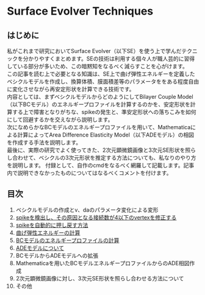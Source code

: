 # Surface Evolver Techniques

## はじめに
私がこれまで研究においてSurface Evolver（以下SE）を使う上で学んだテクニックを分かりやすくまとめます。SEの技術は利用する個々人が職人芸的に習得している部分が多いため、この暗黙知をなるべく減らすことを心がけます。  
この記事を読む上で必要となる知識は、SE上で曲げ弾性エネルギーを定義したベシクルモデルを作成し、換算体積、膜面積差等のパラメータををある程度自由に変化させながら再安定形状を計算できる技術です。  
内容としては、まずベシクルモデルからどのようにしてBilayer Couple Model（以下BCモデル）のエネルギープロファイルを計算するのかを、安定形状を計算する上で障害となりがちな、spikeの発生と、準安定形状への落ちこみを如何にして回避するかを交えながら説明します。  
次になめらかなBCモデルのエネルギープロファイルを用いて、Mathematicaによる計算によってArea Difference Elasticity Model（以下ADEモデル）の相図を作成する手法を説明します。  
最後に、実際の研究でよく使ってきた、2次元顕微鏡画像と3次元SE形状を照らし合わせて、ベシクルの3次元形状を推定する方法についても、私なりのやり方を説明します。
付録として、自作のcmdをなるべく網羅して記載します。記事内で説明できなかったものについてはなるべくコメントを付けます。  

## 目次

1. ベシクルモデルの作成とv、daのパラメータ変化による変形
2. [spikeを検出し、その原因となる接続数が4以下のvertexを修正する](https://github.com/TakJim/SurfaceEvolver/tree/master/swapspike)
3. [spikeを自動的に押し戻す方法](https://github.com/TakJim/SurfaceEvolver/tree/master/fixspike)
4. [曲げ弾性エネルギーの計算](https://github.com/TakJim/SurfaceEvolver/tree/master/bendingEnergy)
5. [BCモデルのエネルギープロファイルの計算](https://github.com/TakJim/SurfaceEvolver/tree/master/BCenergy)
6. [ADEモデルについて](https://github.com/TakJim/SurfaceEvolver/tree/master/ADEmodel)
7. BCモデルからADEモデルへの拡張
8. Mathematicaを用いたBCモデルエネルギープロファイルからのADE相図作成
9. 2次元顕微鏡画像に対し、3次元SE形状を照らし合わせる方法について
10. その他
